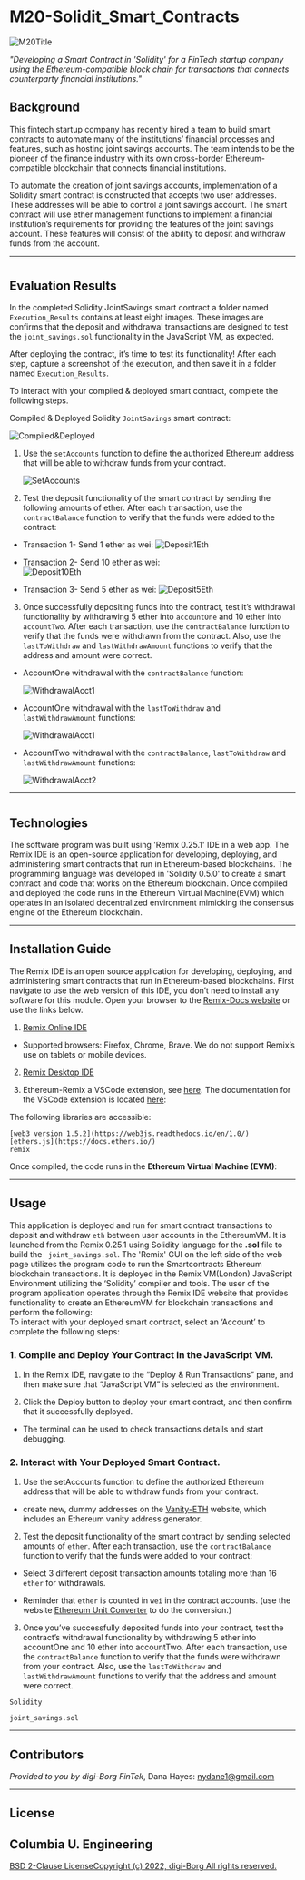 # M20-Solidit_Smart_Contracts

![M20Title](./Images/M20Title_2022-07-30231559.png)

*"Developing a Smart Contract in 'Solidity' for a FinTech startup company using the Ethereum-compatible block chain for transactions that connects counterparty financial institutions."* 


## Background 

This fintech startup company has recently hired a team to build smart contracts to automate many of the institutions’ financial processes and features, such as hosting joint savings accounts. The team intends to be the pioneer of the finance industry with its own cross-border Ethereum-compatible blockchain that connects financial institutions. 

To automate the creation of joint savings accounts, implementation of a Solidity smart contract is constructed that accepts two user addresses. These addresses will be able to control a joint savings account. The smart contract will use ether management functions to implement a financial institution’s requirements for providing the features of the joint savings account. These features will consist of the ability to deposit and withdraw funds from the account.  

---
#
## Evaluation Results

In the completed Solidity JointSavings smart contract a folder named `Execution_Results` contains at least eight images. These images are confirms that the deposit and withdrawal transactions are designed to test the `joint_savings.sol` functionality in the JavaScript VM, as expected.

After deploying the contract, it’s time to test its functionality! After each step, capture a screenshot of the execution, and then save it in a folder named `Execution_Results`. 

To interact with your compiled & deployed smart contract, complete the following steps. 
 

Compiled & Deployed Solidity `JointSavings` smart contract: 

![Compiled&Deployed](./Execution_Results/Compile_Deploy-2022-08-03193111.png)

1. Use the `setAccounts` function to define the authorized Ethereum address that will be able to withdraw funds from your contract. 

    ![SetAccounts](./Execution_Results/Set_Accts-2022-08-03175343.png)

2. Test the deposit functionality of the smart contract by sending the following amounts of ether. After each transaction, use the `contractBalance` function to verify that the funds were added to the contract:

- Transaction 1- Send 1 ether as wei: 
    ![Deposit1Eth](./Execution_Results/Dep_1Eth-2022-08-03175944.png)

- Transaction 2- Send 10 ether as wei:  
    ![Deposit10Eth](./Execution_Results/Dep_10Eth-2022-08-03180618.png) 

- Transaction 3- Send 5 ether as wei:
    ![Deposit5Eth](./Execution_Results/Dep_5Eth-2022-08-03181100.png) 


3. Once successfully depositing funds into the contract, test it’s withdrawal functionality by withdrawing 5 ether into `accountOne` and 10 ether into `accountTwo`. After each transaction, use the `contractBalance` function to verify that the funds were withdrawn from the contract. Also, use the `lastToWithdraw` and `lastWithdrawAmount` functions to verify that the address and amount were correct.  

- AccountOne withdrawal with the `contractBalance` function:

    ![WithdrawalAcct1](./Execution_Results/Wtdrwl1_5Eth-2022-08-03182515.png) 

- AccountOne withdrawal with the `lastToWithdraw` and `lastWithdrawAmount` functions: 

    ![WithdrawalAcct1](./Execution_Results/Wtdrwl1_5Eth2-2022-08-03182918.png)

- AccountTwo withdrawal with the `contractBalance`, `lastToWithdraw` and `lastWithdrawAmount` functions: 
 
    ![WithdrawalAcct2](./Execution_Results/Wthdrwl2_10Eth-2022-08-03183403.png) 


---
#
## Technologies

The software program was built using 'Remix 0.25.1' IDE in a web app. The Remix IDE is an open-source application for developing, deploying, and administering smart contracts that run in Ethereum-based blockchains. The programming language was developed in 'Solidity 0.5.0' to create a smart contract and code that works on the Ethereum blockchain. Once compiled and deployed the code runs in the Ethereum Virtual Machine(EVM) which operates in an isolated decentralized environment mimicking the consensus engine of the Ethereum blockchain. 
 

---

## Installation Guide

The Remix IDE is an open source application for developing, deploying, and administering smart contracts that run in Ethereum-based blockchains. First navigate to use the web version of this IDE, you don’t need to install any software for this module. Open your browser to the [Remix-Docs website](https://remix-ide.readthedocs.io/en/latest/) or use the links below. 


1. [Remix Online IDE](https://remix.ethereum.org) 
* Supported browsers: Firefox, Chrome, Brave. We do not support Remix’s use on tablets or mobile devices. 

2. [Remix Desktop IDE](https://github.com/ethereum/remix-desktop/releases) 

3. Ethereum-Remix a VSCode extension, see [here](https://marketplace.visualstudio.com/items?itemName=RemixProject.ethereum-remix). The documentation for the VSCode extension is located [here](https://marketplace.visualstudio.com/items?itemName=RemixProject.ethereum-remix): 


The following libraries are accessible:
```
[web3 version 1.5.2](https://web3js.readthedocs.io/en/1.0/)
[ethers.js](https://docs.ethers.io/) 
remix 
```
Once compiled, the code runs in the **Ethereum Virtual Machine (EVM)**:

---

## Usage

This application is deployed and run for smart contract transactions to deposit and withdraw `eth` between user accounts in the EthereumVM.  It is launched from the Remix 0.25.1 using Solidity language for the **.sol** file to build the ` joint_savings.sol`. The 'Remix' GUI on the left side of the web page utilizes the program code to run the Smartcontracts Ethereum blockchain transactions. It is deployed in the Remix VM(London) JavaScript Environment utilizing the ‘Solidity’ compiler and tools. 
The user of the program application operates through the Remix IDE website that provides functionality to create an EthereumVM for blockchain transactions and perform the following:  
To interact with your deployed smart contract, select an ‘Account’ to complete the following steps: 

### 1. Compile and Deploy Your Contract in the JavaScript VM. 

1.	In the Remix IDE, navigate to the “Deploy & Run Transactions” pane, and then make sure that “JavaScript VM” is selected as the environment. 

2.	Click the Deploy button to deploy your smart contract, and then confirm that it successfully deployed.
- The terminal can be used to check transactions details and start debugging. 

### 2. Interact with Your Deployed Smart Contract. 

1.	Use the setAccounts function to define the authorized Ethereum address that will be able to withdraw funds from your contract. 

- create new, dummy addresses on the [Vanity-ETH](https://vanity-eth.tk/) website, which includes an Ethereum vanity address generator. 

2.	Test the deposit functionality of the smart contract by sending selected amounts of `ether`. After each transaction, use the `contractBalance` function to verify that the funds were added to your contract: 

- Select 3 different deposit transaction amounts totaling more than 16 `ether` for withdrawals. 

- Reminder that `ether` is counted in `wei` in the contract accounts. (use the website [Ethereum Unit Converter](https://eth-converter.com/) to do the conversion.) 

3.	Once you’ve successfully deposited funds into your contract, test the contract’s withdrawal functionality by withdrawing 5 ether into accountOne and 10 ether into accountTwo. After each transaction, use the `contractBalance` function to verify that the funds were withdrawn from your contract. Also, use the `lastToWithdraw` and `lastWithdrawAmount` functions to verify that the address and amount were correct.


```
Solidity

joint_savings.sol
```
 
---

## Contributors

*Provided to you by digi-Borg FinTek*, 
Dana Hayes: nydane1@gmail.com


---

## License  

Columbia U. Engineering 
--
[BSD 2-Clause LicenseCopyright (c) 2022, digi-Borg
All rights reserved.](/LICENSE)
